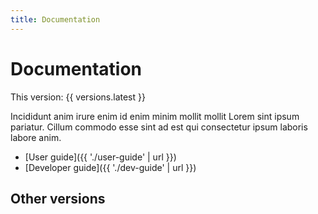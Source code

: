 ```yaml
---
title: Documentation
---
```

# Documentation

This version: {{ versions.latest }}

Incididunt anim irure enim id enim minim mollit mollit Lorem sint ipsum pariatur. Cillum commodo esse sint ad est qui consectetur ipsum laboris labore anim.

* [User guide]({{ './user-guide' | url }})
* [Developer guide]({{ './dev-guide' | url }})

## Other versions
<ul id="versionsList">
</ul>
<script type="module" src="{{ '/versions.js' | addSiteRootPath }}"></script>
<script type="module" src="{{ '/site.js' | addSiteRootPath }}"></script>
<script type="module">
    import { getLatest, getReleases } from '{{ '/versions.js' | addSiteRootPath }}';
    import { getSitePath, getDocsPath } from '{{ '/site.js' | addSiteRootPath }}';
    document.addEventListener("DOMContentLoaded", e => {
        let versionsList = document.querySelector("#versionsList");
        let latest = getLatest();
        let releases = getReleases();
        let thisVersion = "{{ versions.latest }}";
        versionsList.innerHTML = `
            ${releases.map(release => {
                let href = getDocsPath(release);
                return release !== latest ? 
                    `<li>
                        <a href="${href}">${release}</a>
                        ${release === thisVersion ? 
                            `<span style="font-style: italic">&nbsp;(This)</span>` 
                            : ``
                        }
                    </li>
                    ` : '';                
            })
            .join('')
        }`;
    });
</script>




